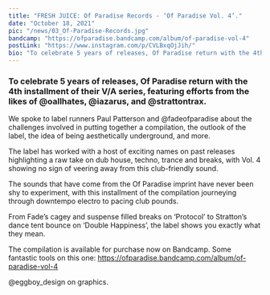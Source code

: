 ```yaml
---
title: "FRESH JUICE: Of Paradise Records - ‘Of Paradise Vol. 4’."
date: "October 18, 2021"
pic: "/news/03_Of-Paradise-Records.jpg"
bandcamp: "https://ofparadise.bandcamp.com/album/of-paradise-vol-4"
postLink: "https://www.instagram.com/p/CVLBxqOjJih/"
bio: "To celebrate 5 years of releases, Of Paradise return with the 4th installment of their V/A series..."
---
```


### To celebrate 5 years of releases, Of Paradise return with the 4th installment of their V/A series, featuring efforts from the likes of @oallhates, @iazarus, and @strattontrax.

We spoke to label runners Paul Patterson and @fadeofparadise about the challenges involved in putting together a compilation, the outlook of the label, the idea of being aesthetically underground, and more.

The label has worked with a host of exciting names on past releases highlighting a raw take on dub house, techno, trance and breaks, with Vol. 4 showing no sign of veering away from this club-friendly sound.

The sounds that have come from the Of Paradise imprint have never been shy to experiment, with this installment of the compilation journeying through downtempo electro to pacing club pounds.

From Fade’s cagey and suspense filled breaks on ‘Protocol’ to Stratton’s dance tent bounce on ‘Double Happiness’, the label shows you exactly what they mean.

The compilation is available for purchase now on Bandcamp. Some fantastic tools on this one: https://ofparadise.bandcamp.com/album/of-paradise-vol-4

@eggboy_design on graphics.
